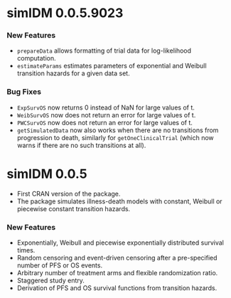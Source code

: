 # simIDM 0.0.5.9023

### New Features

-   `prepareData` allows formatting of trial data for log-likelihood computation.
-   `estimateParams` estimates parameters of exponential and Weibull transition hazards for a given data set.

### Bug Fixes

-   `ExpSurvOS` now returns 0 instead of NaN for large values of t.
-   `WeibSurvOS` now does not return an error for large values of t.
-   `PWCSurvOS` now does not return an error for large values of t.
-   `getSimulatedData` now also works when there are no transitions from progression to death, similarly for `getOneClinicalTrial` (which now warns if there are no such transitions at all).

# simIDM 0.0.5

-   First CRAN version of the package.
-   The package simulates illness-death models with constant, Weibull or piecewise constant transition hazards.

### New Features

-   Exponentially, Weibull and piecewise exponentially distributed survival times.
-   Random censoring and event-driven censoring after a pre-specified number of PFS or OS events.
-   Arbitrary number of treatment arms and flexible randomization ratio.
-   Staggered study entry.
-   Derivation of PFS and OS survival functions from transition hazards.
